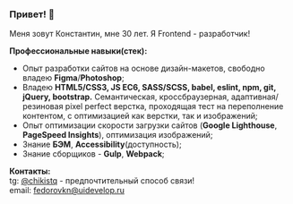 ### Привет! 👋
Меня зовут Константин, мне 30 лет. 
Я Frontend - разработчик!

**Профессиональные навыки(стек):** 
* Опыт разработки сайтов на основе дизайн-макетов, свободно владею **Figma**/**Photoshop**;
* Владею **HTML5/CSS3, JS EC6, SASS/SCSS, babel, eslint, npm, git, jQuery, bootstrap.** Семантическая, кроссбраузерная, адаптивная/резиновая pixel perfect верстка, проходящая тест на переполнение контентом, с оптимизацией как верстки, так и изображений;
* Опыт оптимизации скорости загрузки сайтов (**Google Lighthouse**, **PageSpeed Insights**), оптимизация изображений;
* Знание **БЭМ**, **Accessibility**(доступность);
* Знание сборщиков - **Gulp**, **Webpack**;

**Контакты:** </br>
tg: <a href="tg://resolve?domain=<@chikistq>">@chikistq</a> - предпочтительный способ связи! </br>
email: fedorovkn@uidevelop.ru
